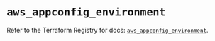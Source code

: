 # `aws_appconfig_environment`

Refer to the Terraform Registry for docs: [`aws_appconfig_environment`](https://registry.terraform.io/providers/hashicorp/aws/5.83.1/docs/resources/appconfig_environment).
